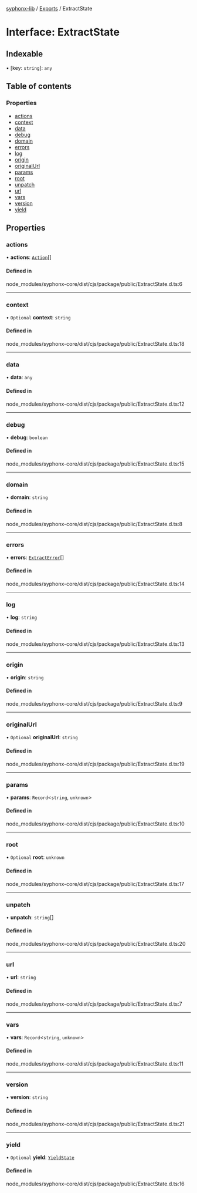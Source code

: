 [syphonx-lib](../README.md) / [Exports](../modules.md) / ExtractState

# Interface: ExtractState

## Indexable

▪ [key: `string`]: `any`

## Table of contents

### Properties

- [actions](ExtractState.md#actions)
- [context](ExtractState.md#context)
- [data](ExtractState.md#data)
- [debug](ExtractState.md#debug)
- [domain](ExtractState.md#domain)
- [errors](ExtractState.md#errors)
- [log](ExtractState.md#log)
- [origin](ExtractState.md#origin)
- [originalUrl](ExtractState.md#originalurl)
- [params](ExtractState.md#params)
- [root](ExtractState.md#root)
- [unpatch](ExtractState.md#unpatch)
- [url](ExtractState.md#url)
- [vars](ExtractState.md#vars)
- [version](ExtractState.md#version)
- [yield](ExtractState.md#yield)

## Properties

### actions

• **actions**: [`Action`](../modules.md#action)[]

#### Defined in

node_modules/syphonx-core/dist/cjs/package/public/ExtractState.d.ts:6

___

### context

• `Optional` **context**: `string`

#### Defined in

node_modules/syphonx-core/dist/cjs/package/public/ExtractState.d.ts:18

___

### data

• **data**: `any`

#### Defined in

node_modules/syphonx-core/dist/cjs/package/public/ExtractState.d.ts:12

___

### debug

• **debug**: `boolean`

#### Defined in

node_modules/syphonx-core/dist/cjs/package/public/ExtractState.d.ts:15

___

### domain

• **domain**: `string`

#### Defined in

node_modules/syphonx-core/dist/cjs/package/public/ExtractState.d.ts:8

___

### errors

• **errors**: [`ExtractError`](ExtractError.md)[]

#### Defined in

node_modules/syphonx-core/dist/cjs/package/public/ExtractState.d.ts:14

___

### log

• **log**: `string`

#### Defined in

node_modules/syphonx-core/dist/cjs/package/public/ExtractState.d.ts:13

___

### origin

• **origin**: `string`

#### Defined in

node_modules/syphonx-core/dist/cjs/package/public/ExtractState.d.ts:9

___

### originalUrl

• `Optional` **originalUrl**: `string`

#### Defined in

node_modules/syphonx-core/dist/cjs/package/public/ExtractState.d.ts:19

___

### params

• **params**: `Record`<`string`, `unknown`\>

#### Defined in

node_modules/syphonx-core/dist/cjs/package/public/ExtractState.d.ts:10

___

### root

• `Optional` **root**: `unknown`

#### Defined in

node_modules/syphonx-core/dist/cjs/package/public/ExtractState.d.ts:17

___

### unpatch

• **unpatch**: `string`[]

#### Defined in

node_modules/syphonx-core/dist/cjs/package/public/ExtractState.d.ts:20

___

### url

• **url**: `string`

#### Defined in

node_modules/syphonx-core/dist/cjs/package/public/ExtractState.d.ts:7

___

### vars

• **vars**: `Record`<`string`, `unknown`\>

#### Defined in

node_modules/syphonx-core/dist/cjs/package/public/ExtractState.d.ts:11

___

### version

• **version**: `string`

#### Defined in

node_modules/syphonx-core/dist/cjs/package/public/ExtractState.d.ts:21

___

### yield

• `Optional` **yield**: [`YieldState`](YieldState.md)

#### Defined in

node_modules/syphonx-core/dist/cjs/package/public/ExtractState.d.ts:16
